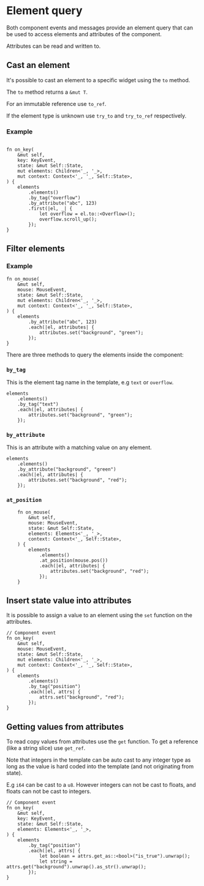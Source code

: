 # Element query

Both component events and messages provide an element query that can be used to
access elements and attributes of the component.

Attributes can be read and written to.

## Cast an element

It's possible to cast an element to a specific widget using the `to` method.

The `to` method returns a `&mut T`.

For an immutable reference use `to_ref`.

If the element type is unknown use `try_to` and `try_to_ref` respectively.

### Example

```rust,ignore

fn on_key(
    &mut self,
    key: KeyEvent,
    state: &mut Self::State,
    mut elements: Children<'_, '_>,
    mut context: Context<'_, '_, Self::State>,
) {
    elements
        .elements()
        .by_tag("overflow")
        .by_attribute("abc", 123)
        .first(|el, _| {
            let overflow = el.to::<Overflow>();
            overflow.scroll_up();
        });
}
```

## Filter elements

### Example

```rust,ignore
fn on_mouse(
    &mut self,
    mouse: MouseEvent,
    state: &mut Self::State,
    mut elements: Children<'_, '_>,
    mut context: Context<'_, '_, Self::State>,
) {
    elements
        .by_attribute("abc", 123)
        .each(|el, attributes| {
            attributes.set("background", "green");
        });
}
```

There are three methods to query the elements inside the component:

### `by_tag`

This is the element tag name in the template, e.g `text` or `overflow`.

```rust, ignore
elements
    .elements()
    .by_tag("text")
    .each(|el, attributes| {
        attributes.set("background", "green");
    });
```

### `by_attribute`

This is an attribute with a matching value on any element.

```rust, ignore
elements
    .elements()
    .by_attribute("background", "green")
    .each(|el, attributes| {
        attributes.set("background", "red");
    });
```

### `at_position`

```rust, ignore
    fn on_mouse(
        &mut self,
        mouse: MouseEvent,
        state: &mut Self::State,
        elements: Elements<'_, '_>,
        context: Context<'_, Self::State>,
    ) {
        elements
            .elements()
            .at_position(mouse.pos())
            .each(|el, attributes| {
                attributes.set("background", "red");
            });
    }

```

## Insert state value into attributes

It is possible to assign a value to an element using the `set` function on the
attributes.

```rust,ignore
// Component event
fn on_key(
    &mut self,
    mouse: MouseEvent,
    state: &mut Self::State,
    mut elements: Children<'_, '_>,
    mut context: Context<'_, '_, Self::State>,
) { 
    elements
        .elements()
        .by_tag("position")
        .each(|el, attrs| {
            attrs.set("background", "red");
        });
}
```

## Getting values from attributes

To read copy values from attributes use the `get` function.
To get a reference (like a string slice) use `get_ref`.

Note that integers in the template can be auto cast to any integer type as long
as the value is hard coded into the template (and not originating from state).

E.g `i64` can be cast to a `u8`.
However integers can not be cast to floats, and floats can not be cast to
integers.

```rust,ignore
// Component event
fn on_key(
    &mut self,
    key: KeyEvent,
    state: &mut Self::State,
    elements: Elements<'_, '_>,
) { 
    elements
        .by_tag("position")
        .each(|el, attrs| {
            let boolean = attrs.get_as::<bool>("is_true").unwrap();
            let string = attrs.get("background").unwrap().as_str().unwrap();
        });
}
```
